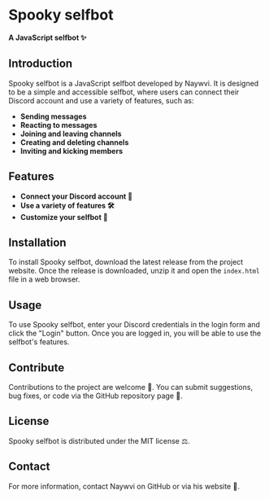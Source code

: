 # Spooky selfbot

**A JavaScript selfbot ✨**

## Introduction

Spooky selfbot is a JavaScript selfbot developed by Naywvi. It is designed to be a simple and accessible selfbot, where users can connect their Discord account and use a variety of features, such as:

* **Sending messages**
* **Reacting to messages**
* **Joining and leaving channels**
* **Creating and deleting channels**
* **Inviting and kicking members**

## Features

* **Connect your Discord account 🤖**
* **Use a variety of features 🛠️**
* **Customize your selfbot 🎨**

## Installation

To install Spooky selfbot, download the latest release from the project website. Once the release is downloaded, unzip it and open the `index.html` file in a web browser.

## Usage

To use Spooky selfbot, enter your Discord credentials in the login form and click the "Login" button. Once you are logged in, you will be able to use the selfbot's features.

## Contribute

Contributions to the project are welcome 🤝. You can submit suggestions, bug fixes, or code via the GitHub repository page 📄.

## License

Spooky selfbot is distributed under the MIT license ⚖️.

## Contact

For more information, contact Naywvi on GitHub or via his website 💬.
